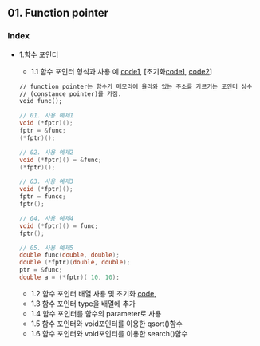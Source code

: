 
## 01. Function pointer
### Index

* 1.함수 포인터
   * 1.1 함수 포인터 형식과 사용 예 [code1](https://github.com/csbyun-data/C-Pro/blob/main/chap02/Function_Pointer/Function_Pointer1.c), [초기화[code1](https://github.com/csbyun-data/C-Pro/blob/main/chap02/Function_Pointer/Function_Pointer2.c), [code2](https://github.com/csbyun-data/C-Pro/blob/main/chap02/Function_Pointer/Function_Pointer3.c)]
  ```txt
  // function pointer는 함수가 메모리에 올라와 있는 주소를 가르키는 포인터 상수
  // (constance pointer)를 가짐.
  void func();
  ```
  ```c
  // 01. 사용 예제1
  void (*fptr)();
  fptr = &func;
  (*fptr)();

  // 02. 사용 예제2
  void (*fptr)() = &func;
  (*fptr)();  
  ```
  ```c
  // 03. 사용 예제3
  void (*fptr)();
  fptr = funcc;
  fptr();

  // 04. 사용 예제4
  void (*fptr)() = func;
  fptr();
  ```
  ```c
  // 05. 사용 예제5
  double func(double, double);
  double (*fptr)(double, double);
  ptr = &func;
  double a = (*fptr)( 10, 10);
  ```
  
   * 1.2 함수 포인터 배열 사용 및 초기화 [code](https://github.com/csbyun-data/C-Pro/blob/main/chap02/Function_Pointer/Function_Pointer_Array1.c),
   * 1.3 함수 포인터 type을 배열에 추가
   * 1.4 함수 포인터를 함수의 parameter로 사용
   * 1.5 함수 포인터와 void포인터를 이용한 qsort()함수
   * 1.6 함수 포인터와 void포인터를 이용한 search()함수
